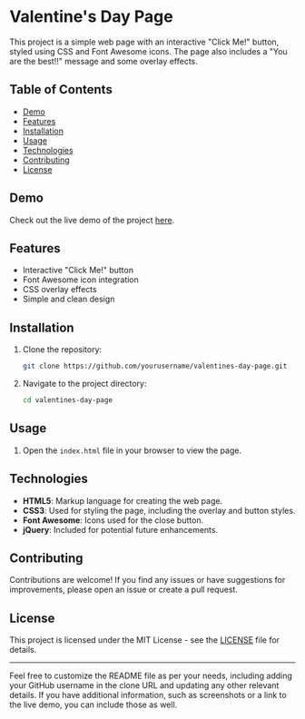 
# Valentine's Day Page

This project is a simple web page with an interactive "Click Me!" button, styled using CSS and Font Awesome icons. The page also includes a "You are the best!!" message and some overlay effects.

## Table of Contents

- [Demo](#demo)
- [Features](#features)
- [Installation](#installation)
- [Usage](#usage)
- [Technologies](#technologies)
- [Contributing](#contributing)
- [License](#license)

## Demo

Check out the live demo of the project [here](#).

## Features

- Interactive "Click Me!" button
- Font Awesome icon integration
- CSS overlay effects
- Simple and clean design

## Installation

1. Clone the repository:
   ```bash
   git clone https://github.com/yourusername/valentines-day-page.git
   ```
2. Navigate to the project directory:
   ```bash
   cd valentines-day-page
   ```

## Usage

1. Open the `index.html` file in your browser to view the page.

## Technologies

- **HTML5**: Markup language for creating the web page.
- **CSS3**: Used for styling the page, including the overlay and button styles.
- **Font Awesome**: Icons used for the close button.
- **jQuery**: Included for potential future enhancements.

## Contributing

Contributions are welcome! If you find any issues or have suggestions for improvements, please open an issue or create a pull request.

## License

This project is licensed under the MIT License - see the [LICENSE](LICENSE) file for details.

---

Feel free to customize the README file as per your needs, including adding your GitHub username in the clone URL and updating any other relevant details. If you have additional information, such as screenshots or a link to the live demo, you can include those as well.
